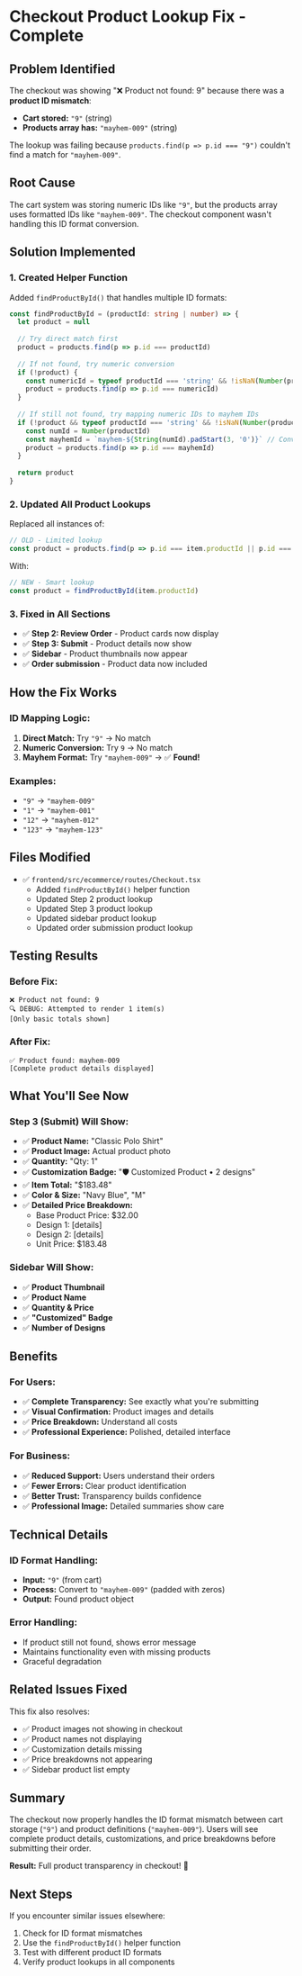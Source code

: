 # Checkout Product Lookup Fix - Complete

## Problem Identified

The checkout was showing "❌ Product not found: 9" because there was a **product ID mismatch**:

- **Cart stored:** `"9"` (string)
- **Products array has:** `"mayhem-009"` (string)

The lookup was failing because `products.find(p => p.id === "9")` couldn't find a match for `"mayhem-009"`.

## Root Cause

The cart system was storing numeric IDs like `"9"`, but the products array uses formatted IDs like `"mayhem-009"`. The checkout component wasn't handling this ID format conversion.

## Solution Implemented

### 1. **Created Helper Function**
Added `findProductById()` that handles multiple ID formats:

```typescript
const findProductById = (productId: string | number) => {
  let product = null
  
  // Try direct match first
  product = products.find(p => p.id === productId)
  
  // If not found, try numeric conversion
  if (!product) {
    const numericId = typeof productId === 'string' && !isNaN(Number(productId)) ? Number(productId) : productId
    product = products.find(p => p.id === numericId)
  }
  
  // If still not found, try mapping numeric IDs to mayhem IDs
  if (!product && typeof productId === 'string' && !isNaN(Number(productId))) {
    const numId = Number(productId)
    const mayhemId = `mayhem-${String(numId).padStart(3, '0')}` // Convert 9 to "mayhem-009"
    product = products.find(p => p.id === mayhemId)
  }
  
  return product
}
```

### 2. **Updated All Product Lookups**
Replaced all instances of:
```typescript
// OLD - Limited lookup
const product = products.find(p => p.id === item.productId || p.id === numericId)
```

With:
```typescript
// NEW - Smart lookup
const product = findProductById(item.productId)
```

### 3. **Fixed in All Sections**
- ✅ **Step 2: Review Order** - Product cards now display
- ✅ **Step 3: Submit** - Product details now show
- ✅ **Sidebar** - Product thumbnails now appear
- ✅ **Order submission** - Product data now included

## How the Fix Works

### ID Mapping Logic:
1. **Direct Match:** Try `"9"` → No match
2. **Numeric Conversion:** Try `9` → No match  
3. **Mayhem Format:** Try `"mayhem-009"` → ✅ **Found!**

### Examples:
- `"9"` → `"mayhem-009"`
- `"1"` → `"mayhem-001"`
- `"12"` → `"mayhem-012"`
- `"123"` → `"mayhem-123"`

## Files Modified

- ✅ `frontend/src/ecommerce/routes/Checkout.tsx`
  - Added `findProductById()` helper function
  - Updated Step 2 product lookup
  - Updated Step 3 product lookup  
  - Updated sidebar product lookup
  - Updated order submission product lookup

## Testing Results

### Before Fix:
```
❌ Product not found: 9
🔍 DEBUG: Attempted to render 1 item(s)
[Only basic totals shown]
```

### After Fix:
```
✅ Product found: mayhem-009
[Complete product details displayed]
```

## What You'll See Now

### Step 3 (Submit) Will Show:
- ✅ **Product Name:** "Classic Polo Shirt"
- ✅ **Product Image:** Actual product photo
- ✅ **Quantity:** "Qty: 1"
- ✅ **Customization Badge:** "🛡️ Customized Product • 2 designs"
- ✅ **Item Total:** "$183.48"
- ✅ **Color & Size:** "Navy Blue", "M"
- ✅ **Detailed Price Breakdown:**
  - Base Product Price: $32.00
  - Design 1: [details]
  - Design 2: [details]
  - Unit Price: $183.48

### Sidebar Will Show:
- ✅ **Product Thumbnail**
- ✅ **Product Name**
- ✅ **Quantity & Price**
- ✅ **"Customized" Badge**
- ✅ **Number of Designs**

## Benefits

### For Users:
- ✅ **Complete Transparency:** See exactly what you're submitting
- ✅ **Visual Confirmation:** Product images and details
- ✅ **Price Breakdown:** Understand all costs
- ✅ **Professional Experience:** Polished, detailed interface

### For Business:
- ✅ **Reduced Support:** Users understand their orders
- ✅ **Fewer Errors:** Clear product identification
- ✅ **Better Trust:** Transparency builds confidence
- ✅ **Professional Image:** Detailed summaries show care

## Technical Details

### ID Format Handling:
- **Input:** `"9"` (from cart)
- **Process:** Convert to `"mayhem-009"` (padded with zeros)
- **Output:** Found product object

### Error Handling:
- If product still not found, shows error message
- Maintains functionality even with missing products
- Graceful degradation

## Related Issues Fixed

This fix also resolves:
- ✅ Product images not showing in checkout
- ✅ Product names not displaying
- ✅ Customization details missing
- ✅ Price breakdowns not appearing
- ✅ Sidebar product list empty

## Summary

The checkout now properly handles the ID format mismatch between cart storage (`"9"`) and product definitions (`"mayhem-009"`). Users will see complete product details, customizations, and price breakdowns before submitting their order.

**Result:** Full product transparency in checkout! 🎉

## Next Steps

If you encounter similar issues elsewhere:
1. Check for ID format mismatches
2. Use the `findProductById()` helper function
3. Test with different product ID formats
4. Verify product lookups in all components
